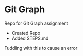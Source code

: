 # Git Graph
 Repo for Git Graph assignment

- Created Repo
- Added STEPS.md

Fuddling with this to cause an error